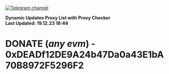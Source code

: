 [![Telegram channel](https://img.shields.io/endpoint?url=https://runkit.io/damiankrawczyk/telegram-badge/branches/master?url=https://t.me/n4z4v0d)](https://t.me/n4z4v0d) 

**Dynamic Updates Proxy List with Proxy Checker**  
**Last Updated: 19.12.23 18:44**

# DONATE (_any evm_) - 0xDEADf12DE9A24b47Da0a43E1bA70B8972F5296F2
